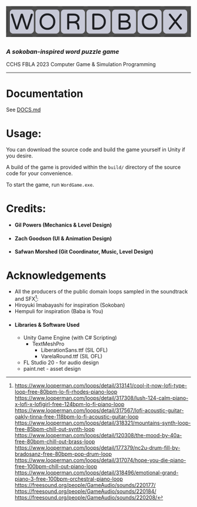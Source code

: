 # ![WordBox](WordGame.png)
###  *A sokoban-inspired word puzzle game* 
CCHS FBLA 2023 Computer Game & Simulation Programming
___

# Documentation
See [DOCS.md](DOCS.md)
# Usage:
You can download the source code and build the game yourself in Unity if you desire.

A build of the game is provided within the `build/` directory of the source code for your convenience.

To start the game, run `WordGame.exe`. 

# Credits:
- #### Gil Powers (Mechanics & Level Design)
- #### Zach Goodson (UI & Animation Design)
- #### Safwan Morshed (Git Coordinator, Music, Level Design)
# Acknowledgements
 - All the producers of the public domain loops sampled in the soundtrack and SFX[^1]:
 - Hiroyuki Imabayashi for inspiration (Sokoban)
 - Hempuli for inspiration (Baba is You)
 - #### Libraries & Software Used
   - Unity Game Engine (with C# Scripting)
     - TextMeshPro
       - LiberationSans.ttf (SIL OFL)
       - VarelaRound.ttf (SIL OFL)
   - FL Studio 20 - for audio design
   - paint.net - asset design
 
[^1]:  https://www.looperman.com/loops/detail/313141/cool-it-now-lofi-type-loop-free-80bpm-lo-fi-rhodes-piano-loop
  https://www.looperman.com/loops/detail/317308/lush-124-calm-piano-x-lofi-x-lofigirl-free-124bpm-lo-fi-piano-loop
  https://www.looperman.com/loops/detail/317567/lofi-acoustic-guitar-oakly-tinna-free-118bpm-lo-fi-acoustic-guitar-loop
  https://www.looperman.com/loops/detail/318321/mountains-synth-loop-free-85bpm-chill-out-synth-loop
  https://www.looperman.com/loops/detail/120308/the-mood-by-40a-free-80bpm-chill-out-brass-loop
  https://www.looperman.com/loops/detail/177379/nc2u-drum-fill-by-bradosanz-free-80bpm-pop-drum-loop
  https://www.looperman.com/loops/detail/317074/hope-you-die-piano-free-100bpm-chill-out-piano-loop
  https://www.looperman.com/loops/detail/318496/emotional-grand-piano-3-free-100bpm-orchestral-piano-loop
  https://freesound.org/people/GameAudio/sounds/220177/
  https://freesound.org/people/GameAudio/sounds/220184/
  https://freesound.org/people/GameAudio/sounds/220208/ 